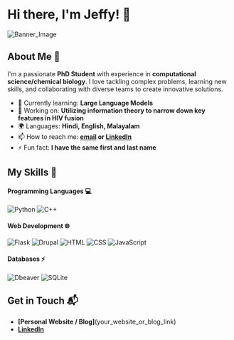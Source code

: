# Hi there, I'm Jeffy! 👋
![Banner_Image](https://github.com/JJ-Jeffy/JJ-Jeffy/assets/110801113/7d946b55-27a5-4b61-aeaf-13e2053dc84a)
## About Me 🚀

I'm a passionate **PhD Student** with experience in **computational science/chemical biology**. I love tackling complex problems, learning new skills, and collaborating with diverse teams to create innovative solutions.

- 🌱 Currently learning: **Large Language Models**
- 🔭 Working on: **Utilizing information theory to narrow down key features in HIV fusion**
- 🌍 Languages: **Hindi, English, Malayalam**
- 📫 How to reach me: **[email](jeff48690@gmail.com) or [LinkedIn](https://www.linkedin.com/in/jeffy-j-5698a8132/)**
- ⚡ Fun fact: **I have the same first and last name**

## My Skills 🧠

#### Programming Languages 💻
![Python](https://img.shields.io/badge/Python-FFD43B?style=for-the-badge&logo=python&logoColor=blue)
![C++](https://img.shields.io/badge/C%2B%2B-00599C?style=for-the-badge&logo=c%2B%2B&logoColor=white)

#### Web Development 🌐
![Flask](https://img.shields.io/badge/Flask-000000?style=for-the-badge&logo=flask&logoColor=white)
![Drupal](https://img.shields.io/badge/Drupal-0678BE?style=for-the-badge&logo=drupal&logoColor=white)
![HTML](https://img.shields.io/badge/-HTML-E34F26?style=flat-square&logo=html5&logoColor=white)
![CSS](https://img.shields.io/badge/-CSS-1572B6?style=flat-square&logo=css3&logoColor=white)
![JavaScript](https://img.shields.io/badge/-JavaScript-F7DF1E?style=flat-square&logo=javascript&logoColor=black)

#### Databases ⚡
![Dbeaver](https://img.shields.io/badge/dbeaver-382923?style=for-the-badge&logo=dbeaver&logoColor=white)
![SQLite](https://img.shields.io/badge/Sqlite-003B57?style=for-the-badge&logo=sqlite&logoColor=white)

## Get in Touch 📬

- **[Personal Website / Blog]**(your_website_or_blog_link)
- **[LinkedIn](https://www.linkedin.com/in/jeffy-j-5698a8132/)**


